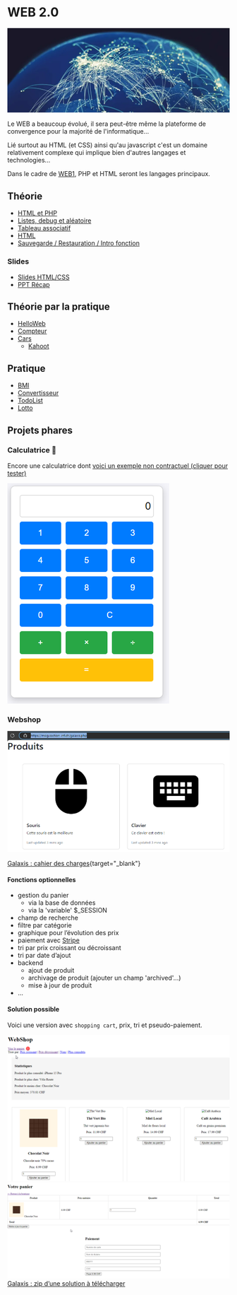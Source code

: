# WEB 2.0

![web.webp](assets/web.webp)

Le WEB a beaucoup évolué, il sera peut-être même la plateforme de convergence pour
la majorité de l'informatique...

Lié surtout au HTML (et CSS) ainsi qu'au javascript c'est un domaine relativement
complexe qui implique bien d'autres langages et technologies...

Dans le cadre de [WEB1](#web-20), PHP et HTML seront les langages principaux.

## Théorie

- [HTML et PHP](../supports/html-php.md)
- [Listes, debug et aléatoire](../supports/php-array-random.md)
- [Tableau associatif](../supports/php-array2.md)
- [HTML](../supports/html.md)
- [Sauvegarde / Restauration / Intro fonction](../supports/php-json-func.md)

### Slides
- [Slides HTML/CSS](https://jonathanmelly.github.io/msig24/slides/html0/)
- [PPT Récap](../slides/web-recap1.pptx)

## Théorie par la pratique
- [HelloWeb](../activites/helloWEB/README.md)
- [Compteur](/activites/compteur/README.md)
- [Cars](../supports/php-db.md)
  - [Kahoot](https://create.kahoot.it/share/html-db/eb2b4f7c-be93-4cd4-acae-0cf5a3cd212f)

## Pratique
- [BMI](../activites/bmi/README.md)
- [Convertisseur](../activites/convertisseur/README.md)
- [TodoList](../activites/php-todo/README.md)
- [Lotto](../activites/lotto/README.md)

## Projets phares

### Calculatrice 🧮
Encore une calculatrice dont [voici un exemple non contractuel (cliquer pour tester)](https://msig.section-inf.ch/calc.php)

![calc.png](assets/calc.png)

### Webshop

![webshop.png](assets/webshop.png)

[Galaxis : cahier des charges](assets/webshop1.pdf){target="_blank"}

#### Fonctions optionnelles
- gestion du panier
  - via la base de données
  - via la 'variable' $_SESSION
- champ de recherche
- filtre par catégorie
- graphique pour l’évolution des prix
- paiement avec [Stripe](https://docs.stripe.com/get-started/development-environment?lang=php)
- tri par prix croissant ou décroissant
- tri par date d’ajout
- backend
  - ajout de produit
  - archivage de produit (ajouter un champ 'archived'...)
  - mise à jour de produit
- ...

#### Solution possible
Voici une version avec `shopping cart`, prix, tri et pseudo-paiement.

![galaxis1.png](assets/galaxis1.png)
![galaxis2.png](assets/galaxis2.png)
[Galaxis : zip d’une solution à télécharger](assets/galaxis.zip)